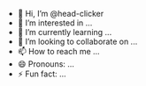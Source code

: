 - 👋 Hi, I’m @head-clicker
- 👀 I’m interested in ...
- 🌱 I’m currently learning ...
- 💞️ I’m looking to collaborate on ...
- 📫 How to reach me ...
- 😄 Pronouns: ...
- ⚡ Fun fact: ...

<!---
head-clicker/head-clicker is a ✨ special ✨ repository because its `README.md` (this file) appears on your GitHub profile.
You can click the Preview link to take a look at your changes.
--->
